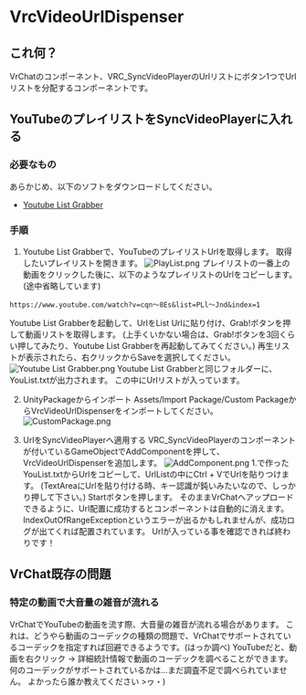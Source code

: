 # VrcVideoUrlDispenser

## これ何？
VrChatのコンポーネント、VRC_SyncVideoPlayerのUrlリストにボタン1つでUrlリストを分配するコンポーネントです。

## YouTubeのプレイリストをSyncVideoPlayerに入れる
### 必要なもの
あらかじめ、以下のソフトをダウンロードしてください。
- [Youtube List Grabber](https://sourceforge.net/projects/youtubelistgrabber/)

### 手順
1. Youtube List Grabberで、YouTubeのプレイリストUrlを取得します。
取得したいプレイリストを開きます。
![PlayList.png](\:storage\0.4cobxfmfj4b.png)
プレイリストの一番上の動画をクリックした後に、以下のようなプレイリストのUrlをコピーします。(途中省略しています)
```
https://www.youtube.com/watch?v=cqn～8Es&list=PLl～Jnd&index=1
```
Youtube List Grabberを起動して、UrlをList Urlに貼り付け、Grab!ボタンを押して動画リストを取得します。
(上手くいかない場合は、Grab!ボタンを3回くらい押してみたり、Youtube List Grabberを再起動してみてください。)
再生リストが表示されたら、右クリックからSaveを選択してください。
![Youtube List Grabber.png](\:storage\0.5qncd3s9cy9.png)
Youtube List Grabberと同じフォルダーに、YouList.txtが出力されます。
この中にUrlリストが入っています。

2. UnityPackageからインポート
Assets/Import Package/Custom PackageからVrcVideoUrlDispenserをインポートしてください。
![CustomPackage.png](\:storage\0.94j34yvzpg.png)

3. UrlをSyncVideoPlayerへ適用する
VRC_SyncVideoPlayerのコンポーネントが付いているGameObjectでAddComponentを押して、VrcVideoUrlDispenserを追加します。
![AddComponent.png](\:storage\0.9tgyhco3sup.png)
1.で作ったYouList.txtからUrlをコピーして、UrlListの中にCtrl + VでUrlを貼りつけます。
(TextAreaにUrlを貼り付ける時、キー認識が鈍いみたいなので、しっかり押して下さい。)
Startボタンを押します。
そのままVrChatへアップロードできるように、Url配置に成功するとコンポーネントは自動的に消えます。
IndexOutOfRangeExceptionというエラーが出るかもしれませんが、成功ログが出てくれば配置されています。
Urlが入っている事を確認できれば終わりです！

## VrChat既存の問題
### 特定の動画で大音量の雑音が流れる
VrChatでYouTubeの動画を流す際、大音量の雑音が流れる場合があります。
これは、どうやら動画のコーデックの種類の問題で、VrChatでサポートされているコーデックを指定すれば回避できるようです。(はっか調べ)
YouTubeだと、動画を右クリック → 詳細統計情報で動画のコーデックを調べることができます。
何のコーデックがサポートされているかは...まだ調査不足で調べられていません。
よかったら誰か教えてください >ヮ・)
